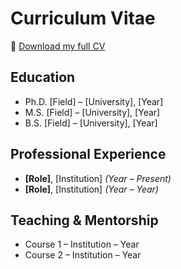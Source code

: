 # Curriculum Vitae  

📄 [Download my full CV](assets/Resume.pdf)  

## Education
- Ph.D. [Field] – [University], [Year]  
- M.S. [Field] – [University], [Year]  
- B.S. [Field] – [University], [Year]  

## Professional Experience
- **[Role]**, [Institution] *(Year – Present)*  
- **[Role]**, [Institution] *(Year – Year)*  

## Teaching & Mentorship
- Course 1 – Institution – Year  
- Course 2 – Institution – Year  
